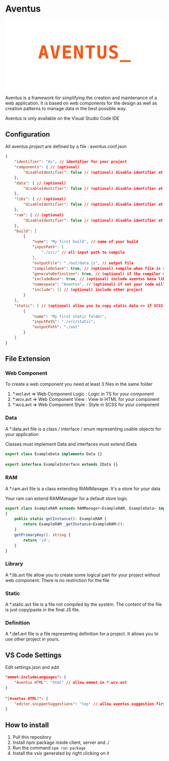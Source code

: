 # Aventus

![Aventus logo](icons/aventus.gif "Aventus")

Aventus is a framework for simplifying the creation and maintenance of a web application. It is based on web components for the design as well as creation patterns to manage data in the best possible way.

Aventus is only available on the Visual Studio Code IDE

## Configuration

All aventus project are defined by a file : aventus.conf.json

```json
{  
    "identifier": "Av", // identifier for your project
    "components": { // (optional)
        "disableIdentifier": false // (optional) disable identifier at the beginning of web components
    },
    "data": { // (optional)
        "disableIdentifier": false // (optional) disable identifier at the beginning of data
    },
    "libs": { // (optional)
        "disableIdentifier": false // (optional) disable identifier at the beginning of libraries
    },
    "ram": { // (optional)
        "disableIdentifier": false // (optional) disable identifier at the beginning of ram
    },
    "build": [
        {
            "name": "My first build", // name of your build
            "inputPath": [
                "./src/" // all input path to compile
            ],
            "outputFile": "./out/data.js", // output file
            "compileOnSave": true, // (optional) compile when file is saved
            "generateDefinition": true, // (optional) if the compiler must generate definition to import your project
            "includeBase": true, // (optional) include aventus base lib
            "namespace": "Aventus", // (optional) if set your code will be reachable under $namespace.YourClass
            "include": [] // (optional) include other project
        }
    ],
    "static": [ // (optional) allow you to copy static data => if SCSS => transform into CSS
        {
            "name": "My first static folder",
            "inputPath": "./src/static",
            "outputPath": "./out"
        }
    ]
}
```

## File Extension

### Web Component

To create a web component you need at least 3 files in the same folder

1. *.wcl.avt => Web Component Logic : Logic in TS for your component
2. *.wcv.avt => Web Component View : View in HTML for your component
3. *.wcs.avt => Web Component Style : Style in SCSS for your component

### Data

A *.data.avt file is a class / interface / enum representing usable objects for your application

Classes must implement Data and interfaces must extend IData

```ts
export class ExampleData implements Data {}

export interface ExampleInterface extends IData {}
```

### RAM

A *.ram.avt file is a class extending IRAMManager. It's a store for your data

Your ram can extend RAMManager for a default store logic

```ts
export class ExampleRAM extends RAMManager<ExampleRAM, ExampleData> implements IRAMManager 
{
    public static getInstance(): ExampleRAM {
        return ExampleRAM._getInstance<ExampleRAM>();
    }
    getPrimaryKey(): string {
        return 'id';
    }
}
```

### Library

A *.lib.avt file allow you to create some logical part for your project without web component. There is no restriction for the file

### Static

A *.static.avt file is a file not compiled by the system. The content of the file is just copy/paste in the final JS file.

### Definition

A *.def.avt file is a file representing definition for a project. It allows you to use other project in yours.

## VS Code Settings 
Edit settings.json and add

```json
"emmet.includeLanguages": {
    "Aventus HTML": "html" // allow emmet in *.wcv.avt
}

"[Aventus HTML]": {
    "editor.snippetSuggestions": "top" // allow aventus suggestion first
}
```

## How to install

1. Pull this repository
2. Install npm package inside client, server and ./
3. Run the command `npm run package`
4. Install the vsix generated by right clicking on it
